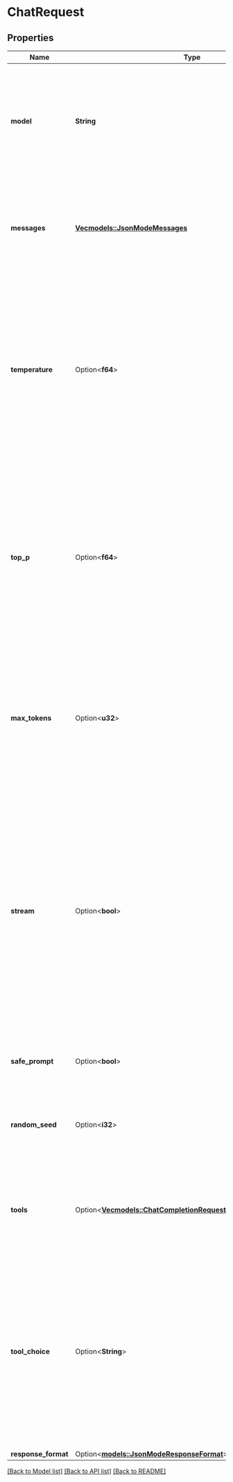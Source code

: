 # ChatRequest

## Properties

Name | Type | Description | Notes
------------ | ------------- | ------------- | -------------
**model** | **String** | ID of the model to use. You can use the [List Available Models](/api#operation/listModels) API to see all of your available models, or see our [Model overview](/models) for model descriptions.  | 
**messages** | [**Vec<models::JsonModeMessages>**](JsonModeMessages.md) | The prompt(s) to generate completions for, encoded as a list of dict with role and content. The first prompt role should be `user` or `system`.  | 
**temperature** | Option<**f64**> | What sampling temperature to use, between 0.0 and 1.0. Higher values like 0.8 will make the output more random, while lower values like 0.2 will make it more focused and deterministic.  We generally recommend altering this or `top_p` but not both.  | [optional][default to 0.7]
**top_p** | Option<**f64**> | Nucleus sampling, where the model considers the results of the tokens with `top_p` probability mass. So 0.1 means only the tokens comprising the top 10% probability mass are considered.  We generally recommend altering this or `temperature` but not both.  | [optional][default to 1]
**max_tokens** | Option<**u32**> | The maximum number of tokens to generate in the completion.  The token count of your prompt plus `max_tokens` cannot exceed the model's context length.   | [optional]
**stream** | Option<**bool**> | Whether to stream back partial progress. If set, tokens will be sent as data-only server-sent events as they become available, with the stream terminated by a data: [DONE] message. Otherwise, the server will hold the request open until the timeout or until completion, with the response containing the full result as JSON.  | [optional][default to false]
**safe_prompt** | Option<**bool**> | Whether to inject a safety prompt before all conversations.  | [optional][default to false]
**random_seed** | Option<**i32**> | The seed to use for random sampling. If set, different calls will generate deterministic results.  | [optional]
**tools** | Option<[**Vec<models::ChatCompletionRequestFunctionCallToolsInner>**](ChatCompletionRequestFunctionCall_tools_inner.md)> | A list of available tools for the model. Use this to specify functions for which the model can generate JSON inputs.  | [optional]
**tool_choice** | Option<**String**> | Specifies if/how functions are called. If set to `none` the model won't call a function and will generate a message instead. If set to `auto` the model can choose to either generate a message or call a function. If set to `any` the model is forced to call a function.  | [optional][default to auto]
**response_format** | Option<[**models::JsonModeResponseFormat**](JsonModeResponseFormat.md)> |  | [optional]

[[Back to Model list]](../README.md#documentation-for-models) [[Back to API list]](../README.md#documentation-for-api-endpoints) [[Back to README]](../README.md)


